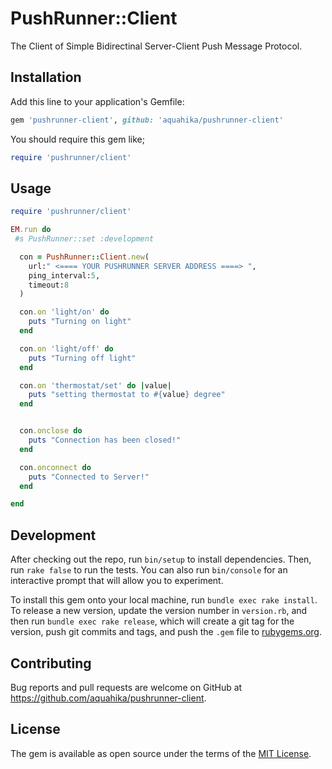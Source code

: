 # PushRunner::Client

The Client of Simple Bidirectinal Server-Client Push Message Protocol.

## Installation

Add this line to your application's Gemfile:

```ruby
gem 'pushrunner-client', github: 'aquahika/pushrunner-client'
```

You should require this gem like;

```ruby
require 'pushrunner/client'
```


## Usage

```ruby
require 'pushrunner/client'

EM.run do
 #s PushRunner::set :development

  con = PushRunner::Client.new(
  	url:" <==== YOUR PUSHRUNNER SERVER ADDRESS ====> ",
  	ping_interval:5,
  	timeout:8
  )

  con.on 'light/on' do
    puts "Turning on light"
  end

  con.on 'light/off' do
    puts "Turning off light"
  end  

  con.on 'thermostat/set' do |value|
    puts "setting thermostat to #{value} degree"
  end


  con.onclose do
    puts "Connection has been closed!"
  end

  con.onconnect do
    puts "Connected to Server!"
  end

end

```

## Development

After checking out the repo, run `bin/setup` to install dependencies. Then, run `rake false` to run the tests. You can also run `bin/console` for an interactive prompt that will allow you to experiment.

To install this gem onto your local machine, run `bundle exec rake install`. To release a new version, update the version number in `version.rb`, and then run `bundle exec rake release`, which will create a git tag for the version, push git commits and tags, and push the `.gem` file to [rubygems.org](https://rubygems.org).

## Contributing

Bug reports and pull requests are welcome on GitHub at https://github.com/aquahika/pushrunner-client.


## License

The gem is available as open source under the terms of the [MIT License](http://opensource.org/licenses/MIT).

